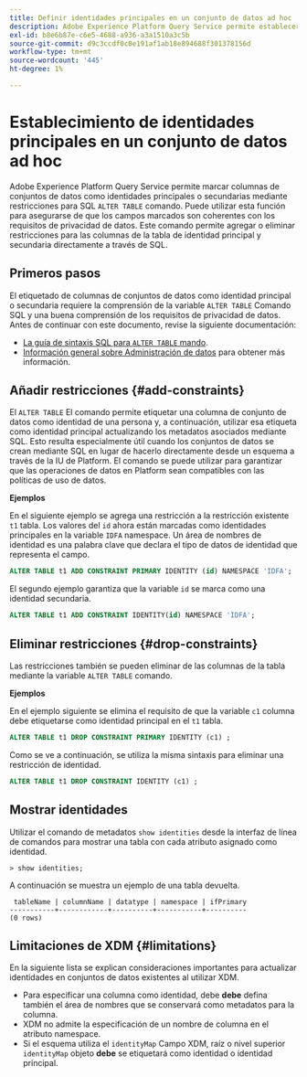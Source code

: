 ```yaml
---
title: Definir identidades principales en un conjunto de datos ad hoc
description: Adobe Experience Platform Query Service permite establecer una identidad o una identidad principal para los campos de conjuntos de datos de esquemas ad hoc directamente mediante el comando SQL ALTER TABLE. El documento explica cómo utilizar el comando ALTER TABLE para establecer una identidad principal o secundaria.
exl-id: b8e6b87e-c6e5-4688-a936-a3a1510a3c5b
source-git-commit: d9c3ccdf0c0e191af1ab18e894688f301378156d
workflow-type: tm+mt
source-wordcount: '445'
ht-degree: 1%

---
```


# Establecimiento de identidades principales en un conjunto de datos ad hoc

Adobe Experience Platform Query Service permite marcar columnas de conjuntos de datos como identidades principales o secundarias mediante restricciones para SQL `ALTER TABLE` comando. Puede utilizar esta función para asegurarse de que los campos marcados son coherentes con los requisitos de privacidad de datos. Este comando permite agregar o eliminar restricciones para las columnas de la tabla de identidad principal y secundaria directamente a través de SQL.

## Primeros pasos

El etiquetado de columnas de conjuntos de datos como identidad principal o secundaria requiere la comprensión de la variable `ALTER TABLE` Comando SQL y una buena comprensión de los requisitos de privacidad de datos. Antes de continuar con este documento, revise la siguiente documentación:

* [La guía de sintaxis SQL para `ALTER TABLE` mando](../sql/syntax.md).
* [Información general sobre Administración de datos](../../data-governance/home.md) para obtener más información.

## Añadir restricciones {#add-constraints}

El `ALTER TABLE` El comando permite etiquetar una columna de conjunto de datos como identidad de una persona y, a continuación, utilizar esa etiqueta como identidad principal actualizando los metadatos asociados mediante SQL. Esto resulta especialmente útil cuando los conjuntos de datos se crean mediante SQL en lugar de hacerlo directamente desde un esquema a través de la IU de Platform. El comando se puede utilizar para garantizar que las operaciones de datos en Platform sean compatibles con las políticas de uso de datos.

**Ejemplos**

En el siguiente ejemplo se agrega una restricción a la restricción existente `t1` tabla. Los valores del `id` ahora están marcadas como identidades principales en la variable `IDFA` namespace. Un área de nombres de identidad es una palabra clave que declara el tipo de datos de identidad que representa el campo.

```sql
ALTER TABLE t1 ADD CONSTRAINT PRIMARY IDENTITY (id) NAMESPACE 'IDFA';
```

El segundo ejemplo garantiza que la variable `id` se marca como una identidad secundaria.

```sql
ALTER TABLE t1 ADD CONSTRAINT IDENTITY(id) NAMESPACE 'IDFA';
```

## Eliminar restricciones {#drop-constraints}

Las restricciones también se pueden eliminar de las columnas de la tabla mediante la variable `ALTER TABLE` comando.

**Ejemplos**

En el ejemplo siguiente se elimina el requisito de que la variable `c1` columna debe etiquetarse como identidad principal en el `t1` tabla.

```sql
ALTER TABLE t1 DROP CONSTRAINT PRIMARY IDENTITY (c1) ;
```

Como se ve a continuación, se utiliza la misma sintaxis para eliminar una restricción de identidad.

```sql
ALTER TABLE t1 DROP CONSTRAINT IDENTITY (c1) ;
```

## Mostrar identidades

Utilizar el comando de metadatos `show identities` desde la interfaz de línea de comandos para mostrar una tabla con cada atributo asignado como identidad.

```shell
> show identities;
```

A continuación se muestra un ejemplo de una tabla devuelta.

```console
 tableName | columnName | datatype | namespace | ifPrimary
-----------+------------+----------+-----------+----------
(0 rows)
```

## Limitaciones de XDM {#limitations}

En la siguiente lista se explican consideraciones importantes para actualizar identidades en conjuntos de datos existentes al utilizar XDM.

* Para especificar una columna como identidad, debe **debe** defina también el área de nombres que se conservará como metadatos para la columna.
* XDM no admite la especificación de un nombre de columna en el atributo namespace.
* Si el esquema utiliza el `identityMap` Campo XDM, raíz o nivel superior `identityMap` objeto **debe** se etiquetará como identidad o identidad principal.
